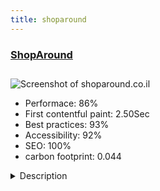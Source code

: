 ```yaml
---
title: shoparound
---
```


<div style="height: 3rem">
  <a href="https://www.shoparound.co.il/"><h3>ShopAround</h3></a>
</div>
<img loading="lazy" src="/images/thumbs/shoparound.co.il.jpg" alt="Screenshot of shoparound.co.il" />
<ul>
  <li>Performace: 86%</li>
  <li>
    First contentful paint:
    2.50Sec
  </li>
  <li>Best practices: 93%</li>
  <li>Accessibility: 92%</li>
  <li>SEO: 100%</li>
  <li>carbon footprint: 0.044</li>
</ul>
<details>
  <summary>Description</summary>
  <p>ShopAround.co.il is the first ever website in the Israeli market to fill a big information gap in today’s traveling world: the lack of proper, up to date information about shopping vacations abroad. 

Due to the nature and complexity of creating such a massive and ambitious project, which will eventually contain thousands upon thousands of pages, we needed a strong, feature-rich, reliable and future-proof CMS. Joomla! was selected as our first choice for this project, as it ticked all the above check-boxes (and beyond) and allowed us to run this project faster, more conveniently and securely.ShopAround.co.il was built using the latest version of Joomla. The main difficulty we encountered was how to create and manage more than 500 informational pages in the easiest way possible. Joomla made it possible by allowing us to structure the website almost entirely based on the built-in custom fields, for an easier editing experience.

In addition, ShopAround.co.il is fully responsive and mobile friendly, thanks to the UIkit and Warp 7 frameworks it’s based on.</p>
</details>

